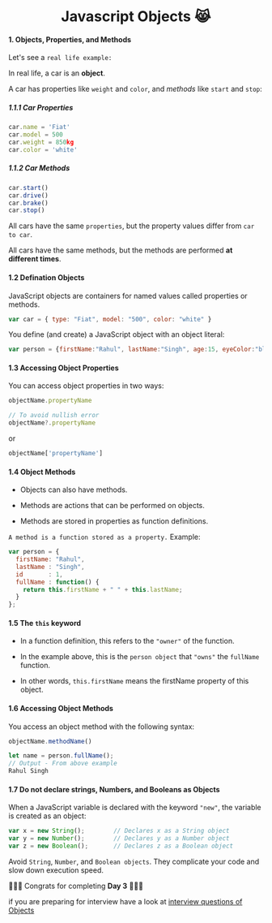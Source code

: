 <div align="center">
  <h1> Javascript Objects 😹️ </h1>
 </div>

#### 1. Objects, Properties, and Methods

Let's see a `real life example:`

In real life, a car is an **object**.

A car has properties like `weight` and `color`, and *methods* like `start` and `stop`:

##### 1.1.1 Car Properties

```js
car.name = 'Fiat'
car.model = 500
car.weight = 850kg
car.color = 'white'
```

##### 1.1.2 Car Methods

```js
car.start()
car.drive()
car.brake()
car.stop()
```

All cars have the same `properties`, but the property values differ from `car to car`.

All cars have the same methods, but the methods are performed **at different times**.

#### 1.2 Defination Objects 

JavaScript objects are containers for named values called properties or methods.

```js
var car = { type: "Fiat", model: "500", color: "white" }
```

You define (and create) a JavaScript object with an object literal:

```js
var person = {firstName:"Rahul", lastName:"Singh", age:15, eyeColor:"black"};
```

#### 1.3 Accessing Object Properties

You can access object properties in two ways:

```js
objectName.propertyName

// To avoid nullish error
objectName?.propertyName
```

or

```js
objectName['propertyName']
```

#### 1.4 Object Methods

- Objects can also have methods.

- Methods are actions that can be performed on objects.

- Methods are stored in properties as function definitions.

`A method is a function stored as a property.` Example:

```js
var person = {
  firstName: "Rahul",
  lastName : "Singh",
  id       : 1,
  fullName : function() {
    return this.firstName + " " + this.lastName;
  }
};
```

#### 1.5 The `this` keyword

- In a function definition, this refers to the `"owner"` of the function.

- In the example above, this is the `person object` that `"owns"` the `fullName` function.

- In other words, `this.firstName` means the firstName property of this object.

#### 1.6 Accessing Object Methods

You access an object method with the following syntax:

```js
objectName.methodName()

let name = person.fullName();
// Output - From above example
Rahul Singh
```

#### 1.7 Do not declare strings, Numbers, and Booleans as Objects

When a JavaScript variable is declared with the keyword `"new"`, the variable is created as an object:

```js
var x = new String();        // Declares x as a String object
var y = new Number();        // Declares y as a Number object
var z = new Boolean();       // Declares z as a Boolean object
```

Avoid `String`, `Number`, and `Boolean objects`. They complicate your code and slow down execution speed.




🍻🎉💊 Congrats for completing **Day 3** 🍻🎉💊

if you are preparing for interview have a look at [interview questions of Objects](./InterviewQuestion.md) 
